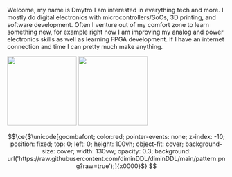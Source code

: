 Welcome, my name is Dmytro I am interested in everything tech and more. I mostly do digital electronics with microcontrollers/SoCs, 3D printing, and software development. Often I venture out of my comfort zone to learn something new, for example right now I am improving my analog and power electronics skills as well as learning FPGA development. If I have an internet connection and time I can pretty much make anything.


<div>
  <img height="160px" src="https://github-readme-stats.vercel.app/api?username=diminDDL&show_icons=true&theme=codeSTACKr&count_private=true&hide_rank=true&line_height=21&PAT_1">
  <img height="160px" src="https://github-readme-stats.vercel.app/api/top-langs/?username=diminDDL&count_private=true&layout=compact&theme=codeSTACKr&langs_count=6&hide=html,objective-c,logos,processing&PAT_1">
</div>

```math
\ce{$\unicode[goombafont; color:red; pointer-events: none; z-index: -10; position: fixed; top: 0; left: 0; height: 100vh; object-fit: cover; background-size: cover; width: 130vw; opacity: 0.3; background: url('https://raw.githubusercontent.com/diminDDL/diminDDL/main/pattern.png?raw=true');]{x0000}$}
